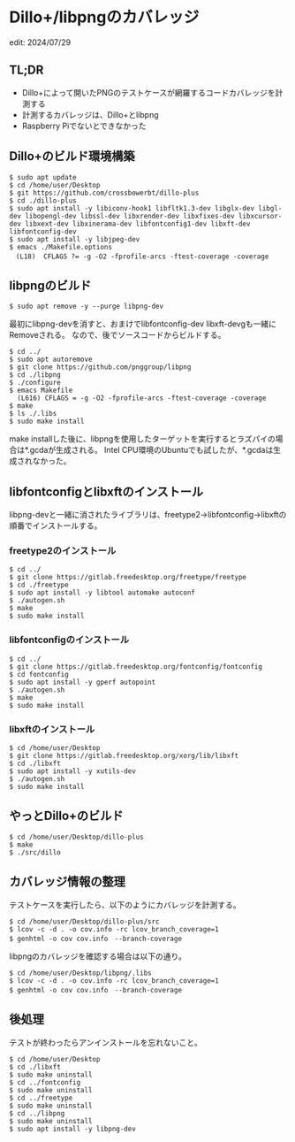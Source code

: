 # Dillo+/libpngのカバレッジ
edit: 2024/07/29
## TL;DR
- Dillo+によって開いたPNGのテストケースが網羅するコードカバレッジを計測する
- 計測するカバレッジは、Dillo+とlibpng
- Raspberry Piでないとできなかった

## Dillo+のビルド環境構築
```
$ sudo apt update
$ cd /home/user/Desktop
$ git https://github.com/crossbowerbt/dillo-plus
$ cd ./dillo-plus
$ sudo apt install -y libiconv-hook1 libfltk1.3-dev libglx-dev libgl-dev libopengl-dev libssl-dev libxrender-dev libxfixes-dev libxcursor-dev libxext-dev libxinerama-dev libfontconfig1-dev libxft-dev libfontconfig-dev
$ sudo apt install -y libjpeg-dev
$ emacs ./Makefile.options
　(L18)  CFLAGS ?= -g -O2 -fprofile-arcs -ftest-coverage -coverage
```

## libpngのビルド
```
$ sudo apt remove -y --purge libpng-dev
```
最初にlibpng-devを消すと、おまけでlibfontconfig-dev libxft-devgも一緒にRemoveされる。
なので、後でソースコードからビルドする。

```
$ cd ../
$ sudo apt autoremove
$ git clone https://github.com/pnggroup/libpng
$ cd ./libpng
$ ./configure
$ emacs Makefile
  (L616) CFLAGS = -g -O2 -fprofile-arcs -ftest-coverage -coverage
$ make
$ ls ./.libs
$ sudo make install
```
make installした後に、libpngを使用したターゲットを実行するとラズパイの場合は*.gcdaが生成される。
Intel CPU環境のUbuntuでも試したが、*.gcdaは生成されなかった。

## libfontconfigとlibxftのインストール
libpng-devと一緒に消されたライブラリは、freetype2→libfontconfig→libxftの順番でインストールする。

### freetype2のインストール
```
$ cd ../
$ git clone https://gitlab.freedesktop.org/freetype/freetype
$ cd ./freetype
$ sudo apt install -y libtool automake autoconf
$ ./autogen.sh
$ make
$ sudo make install
```

### libfontconfigのインストール
```
$ cd ../
$ git clone https://gitlab.freedesktop.org/fontconfig/fontconfig
$ cd fontconfig
$ sudo apt install -y gperf autopoint
$ ./autogen.sh
$ make
$ sudo make install
```

### libxftのインストール
```
$ cd /home/user/Desktop
$ git clone https://gitlab.freedesktop.org/xorg/lib/libxft
$ cd ./libxft
$ sudo apt install -y xutils-dev
$ ./autogen.sh
$ sudo make install
```

## やっとDillo+のビルド
```
$ cd /home/user/Desktop/dillo-plus
$ make
$ ./src/dillo
```

## カバレッジ情報の整理
テストケースを実行したら、以下のようにカバレッジを計測する。
```
$ cd /home/user/Desktop/dillo-plus/src
$ lcov -c -d . -o cov.info -rc lcov_branch_coverage=1
$ genhtml -o cov cov.info　--branch-coverage
```

libpngのカバレッジを確認する場合は以下の通り。
```
$ cd /home/user/Desktop/libpng/.libs
$ lcov -c -d . -o cov.info -rc lcov_branch_coverage=1
$ genhtml -o cov cov.info　--branch-coverage
```
## 後処理
テストが終わったらアンインストールを忘れないこと。
```
$ cd /home/user/Desktop
$ cd ./libxft
$ sudo make uninstall
$ cd ../fontconfig
$ sudo make uninstall
$ cd ../freetype
$ sudo make uninstall
$ cd ../libpng
$ sudo make uninstall
$ sudo apt install -y libpng-dev
```

